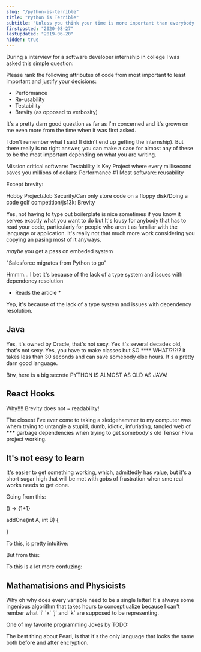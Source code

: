 ```yaml
---
slug: "/python-is-terrible"
title: "Python is Terrible"
subtitle: "Unless you think your time is more important than everybody elses"
firstposted: "2020-08-27"
lastupdated: "2019-06-20"
hidden: true
---
```


During a interview for a software developer internship in college I was asked this simple question:

Please rank the following attributes of code from most important to least important and justify your decisions:

- Performance
- Re-usability
- Testability
- Brevity (as opposed to verbosity)

It's a pretty darn good question as far as I'm concerned and it's grown on me even more from the time when it was first asked.

I don't remember what I said (I didn't end up getting the internship). But there really is no right answer, you can make a case for almost any of these to be the most important depending on what you are writing.

Mission critical software: Testability is Key
Project where every millisecond saves you millions of dollars: Performance #1
Most software: reusability

Except brevity:

Hobby Project/Job Security/Can only store code on a floppy disk/Doing a code golf competition/js13k: Brevity

Yes, not having to type out boilerplate is nice sometimes if you know it serves exactly what you want to do but It's lousy for anybody that has to read your code, particularly for people who aren't as familiar with the language or application. It's really not that much more work considering you copying an pasing most of it anyways.

_maybe_ you get a pass on embeded system

"Salesforce migrates from Python to go"

Hmmm... I bet it's because of the lack of a type system and issues with dependency resolution

- Reads the article \*

Yep, it's because of the lack of a type system and issues with dependency resolution.

## Java

Yes, it's owned by Oracle, that's not sexy. Yes it's several decades old, that's not sexy. Yes, you have to make classes but SO \*\*\*\* WHAT!?!?!? it takes less than 30 seconds and can save somebody else hours. It's a pretty darn good language.

Btw, here is a big secrete PYTHON IS ALMOST AS OLD AS JAVA!

## React Hooks

Why!!!! Brevity does not = readability!

The closest I've ever come to taking a sledgehammer to my computer was whem trying to untangle a stupid, dumb, idiotic, infuriating, tangled web of **\*\*\*** garbage dependencies when trying to get somebody's old Tensor Flow project working.

## It's not easy to learn

It's easier to get something working, which, admittedly has value, but it's a short sugar high that will be met with gobs of frustration when sme real works needs to get done.

Going from this:

() -> {1+1}

addOne(int A, int B) {

}

To this, is pretty intuitive:

But from this:

To this is a lot more confuzing:

## Mathamatisions and Physicists

Why oh why does every variable need to be a single letter! It's always some ingenious algorithm that takes hours to conceptiualize because I can't rember what 'i' 'x' 'j' and 'k' are supposed to be representing.

One of my favorite programming Jokes by TODO:

The best thing about Pearl, is that it's the only language that looks the same both before and after encryption.
